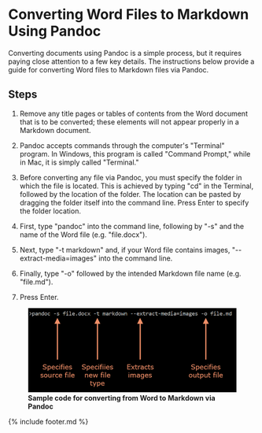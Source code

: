 # Converting Word Files to Markdown Using Pandoc

Converting documents using Pandoc is a simple process, but it requires
paying close attention to a few key details. The instructions below
provide a guide for converting Word files to Markdown files via Pandoc.

## Steps

1.  Remove any title pages or tables of contents from the Word document
    that is to be converted; these elements will not appear properly in
    a Markdown document.

2.  Pandoc accepts commands through the computer's "Terminal" program.
    In Windows, this program is called "Command Prompt," while in Mac,
    it is simply called "Terminal."

3.  Before converting any file via Pandoc, you must specify the folder
    in which the file is located. This is achieved by typing "cd" in the
    Terminal, followed by the location of the folder. The location can
    be pasted by dragging the folder itself into the command line. Press
    Enter to specify the folder location.

4.  First, type "pandoc" into the command line, following by "-s" and
    the name of the Word file (e.g. "file.docx").

5.  Next, type "-t markdown" and, if your Word file contains images,
    "\--extract-media=images" into the command line.

6.  Finally, type "-o" followed by the intended Markdown file name (e.g.
    "file.md").

7.  Press Enter.
<figure>
<img src="images/media/image4.png">
<figcaption><b>Sample code for converting from Word to Markdown via Pandoc</b></figcaption>
</figure>
{% include footer.md %}
